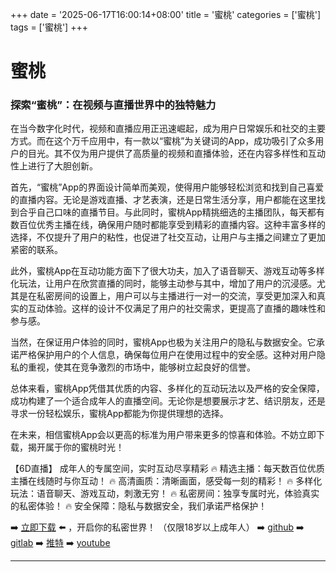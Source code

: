 +++
date = '2025-06-17T16:00:14+08:00'
title = '蜜桃'
categories = ['蜜桃']
tags = ['蜜桃']
+++

# 蜜桃

### 探索“蜜桃”：在视频与直播世界中的独特魅力

在当今数字化时代，视频和直播应用正迅速崛起，成为用户日常娱乐和社交的主要方式。而在这个万千应用中，有一款以“蜜桃”为关键词的App，成功吸引了众多用户的目光。其不仅为用户提供了高质量的视频和直播体验，还在内容多样性和互动性上进行了大胆创新。

首先，“蜜桃”App的界面设计简单而美观，使得用户能够轻松浏览和找到自己喜爱的直播内容。无论是游戏直播、才艺表演，还是日常生活分享，用户都能在这里找到合乎自己口味的直播节目。与此同时，蜜桃App精挑细选的主播团队，每天都有数百位优秀主播在线，确保用户随时都能享受到精彩的直播内容。这种丰富多样的选择，不仅提升了用户的粘性，也促进了社交互动，让用户与主播之间建立了更加紧密的联系。

此外，蜜桃App在互动功能方面下了很大功夫，加入了语音聊天、游戏互动等多样化玩法，让用户在欣赏直播的同时，能够主动参与其中，增加了用户的沉浸感。尤其是在私密房间的设置上，用户可以与主播进行一对一的交流，享受更加深入和真实的互动体验。这样的设计不仅满足了用户的社交需求，更提高了直播的趣味性和参与感。

当然，在保证用户体验的同时，蜜桃App也极为关注用户的隐私与数据安全。它承诺严格保护用户的个人信息，确保每位用户在使用过程中的安全感。这种对用户隐私的重视，使其在竞争激烈的市场中，能够树立起良好的信誉。

总体来看，蜜桃App凭借其优质的内容、多样化的互动玩法以及严格的安全保障，成功构建了一个适合成年人的直播空间。无论你是想要展示才艺、结识朋友，还是寻求一份轻松娱乐，蜜桃App都能为你提供理想的选择。

在未来，相信蜜桃App会以更高的标准为用户带来更多的惊喜和体验。不妨立即下载，揭开属于你的蜜桃时光！

【6D直播】
成年人的专属空间，实时互动尽享精彩
🔥 精选主播：每天数百位优质主播在线随时与你互动！
🔥 高清画质：清晰画面，感受每一刻的精彩！
🔥 多样化玩法：语音聊天、游戏互动，刺激无穷！
🔥 私密房间：独享专属时光，体验真实的私密体验！
🔥 安全保障：隐私与数据安全，我们承诺严格保护！

➡️ [立即下载](https://down123.s3.ap-east-1.amazonaws.com/down/down.html?channelCode=blog) ⬅️ ，开启你的私密世界！
（仅限18岁以上成年人）
➡️ [github](https://aldult-live.github.io/)
➡️ [gitlab](https://seo-09598d.gitlab.io/)
➡️ [推特](https://x.com/wegame33)
➡️ [youtube](https://www.youtube.com/@6Dlive)

---
